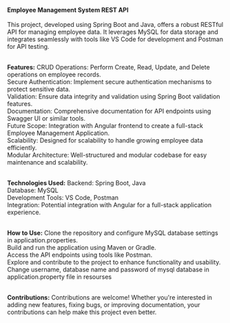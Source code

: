 **Employee Management System REST API**<br><br>
This project, developed using Spring Boot and Java, offers a robust RESTful API for managing employee data. It leverages MySQL for data storage and integrates seamlessly with tools like VS Code for development and Postman for API testing.<br><br>

**Features:**
CRUD Operations: Perform Create, Read, Update, and Delete operations on employee records.<br>
Secure Authentication: Implement secure authentication mechanisms to protect sensitive data.<br>
Validation: Ensure data integrity and validation using Spring Boot validation features.<br>
Documentation: Comprehensive documentation for API endpoints using Swagger UI or similar tools.<br>
Future Scope: Integration with Angular frontend to create a full-stack Employee Management Application.<br>
Scalability: Designed for scalability to handle growing employee data efficiently.<br>
Modular Architecture: Well-structured and modular codebase for easy maintenance and scalability.<br><br>

**Technologies Used:**
Backend: Spring Boot, Java<br>
Database: MySQL<br>
Development Tools: VS Code, Postman<br>
Integration: Potential integration with Angular for a full-stack application experience.<br><br>

**How to Use:**
Clone the repository and configure MySQL database settings in application.properties.<br>
Build and run the application using Maven or Gradle.<br>
Access the API endpoints using tools like Postman.<br>
Explore and contribute to the project to enhance functionality and usability.<br>
Change username, database name and password of mysql database in application.property file in resourses<br><br>

**Contributions:**
Contributions are welcome! Whether you're interested in adding new features, fixing bugs, or improving documentation, your contributions can help make this project even better.

